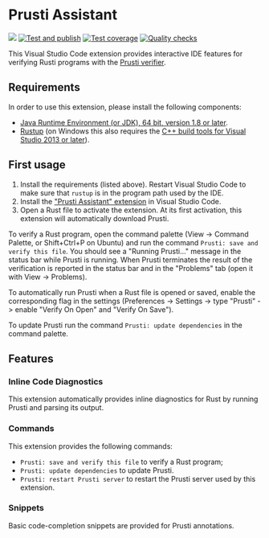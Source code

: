 Prusti Assistant
================

[![](https://vsmarketplacebadge.apphb.com/version/viper-admin.prusti-assistant.svg)](https://marketplace.visualstudio.com/items?itemName=viper-admin.prusti-assistant)
[![Test and publish](https://github.com/viperproject/prusti-assistant/workflows/Test%20and%20publish/badge.svg)](https://github.com/viperproject/prusti-assistant/actions?query=workflow%3A"Test+and+publish"+branch%3Amaster)
[![Test coverage](https://codecov.io/gh/viperproject/prusti-assistant/branch/master/graph/badge.svg?token=D4HOAD0KRU)](https://codecov.io/gh/viperproject/prusti-assistant)
[![Quality checks](https://sonarcloud.io/api/project_badges/quality_gate?project=viperproject_prusti-assistant)](https://sonarcloud.io/dashboard?id=viperproject_prusti-assistant)

This Visual Studio Code extension provides interactive IDE features for verifying Rusti programs with the [Prusti verifier](https://github.com/viperproject/prusti-dev).

## Requirements

In order to use this extension, please install the following components:

* [Java Runtime Environment (or JDK), 64 bit, version 1.8 or later](https://www.java.com/en/download/).
* [Rustup](https://rustup.rs/) (on Windows this also requires the [C++ build tools for Visual Studio 2013 or later](https://visualstudio.microsoft.com/downloads/#build-tools-for-visual-studio-2019)).

## First usage

1. Install the requirements (listed above). Restart Visual Studio Code to make sure that `rustup` is in the program path used by the IDE.
2. Install the ["Prusti Assistant" extension](https://marketplace.visualstudio.com/items?itemName=viper-admin.prusti-assistant) in Visual Studio Code.
3. Open a Rust file to activate the extension. At its first activation, this extension will automatically download Prusti.

To verify a Rust program, open the command palette (View -> Command Palette, or Shift+Ctrl+P on Ubuntu) and run the command `Prusti: save and verify this file`. You should see a "Running Prusti..." message in the status bar while Prusti is running. When Prusti terminates the result of the verification is reported in the status bar and in the "Problems" tab (open it with View -> Problems).

To automatically run Prusti when a Rust file is opened or saved, enable the corresponding flag in the settings (Preferences -> Settings -> type "Prusti" -> enable "Verify On Open" and "Verify On Save").

To update Prusti run the command `Prusti: update dependencies` in the command palette.

## Features

### Inline Code Diagnostics

This extension automatically provides inline diagnostics for Rust by running Prusti and parsing its output.

### Commands

This extension provides the following commands:

* `Prusti: save and verify this file` to verify a Rust program;
* `Prusti: update dependencies` to update Prusti.
* `Prusti: restart Prusti server` to restart the Prusti server used by this extension.

### Snippets

Basic code-completion snippets are provided for Prusti annotations.
